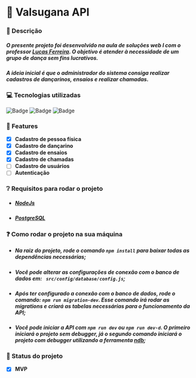 # :link: Valsugana API


### :book: Descrição 
#####  O presente projeto foi desenvolvido na aula de soluções web I com o professor [Lucas Ferreira](https://github.com/lucasferreira). O objetivo é atender à necessidade de um grupo de dança sem fins lucrativos. 
#####  A ideia inicial é que o administrador do sistema consiga realizar cadastros de dançarinos, ensaios e realizar chamadas.

### :computer: Tecnologias utilizadas 
![Badge](https://img.shields.io/badge/JavaScript-NodeJS-%F7DF1E?style=for-the-badge&logo=JavaScript)
![Badge](https://img.shields.io/badge/PostgreSql--%336791?style=for-the-badge&logo=PostgreSQL)
![Badge](https://img.shields.io/badge/Heroku-%237159c1?style=for-the-badge&logo=Heroku)


### :triangular_flag_on_post: Features
- [x] <strong>Cadastro de pessoa física</strong>  
- [x] <strong>Cadastro de dançarino</strong>  
- [x] <strong>Cadastro de ensaios</strong>  
- [x] <strong>Cadastro de chamadas</strong> 
- [ ] <strong>Cadastro de usuários</strong>  
- [ ] <strong>Autenticação</strong> 

### :grey_question: Requisitos para rodar o projeto
* ##### [NodeJs](https://nodejs.org/en/)
* ##### [PostgreSQL](https://www.postgresql.org/download/)


### :question: Como rodar o projeto na sua máquina
* ##### Na raiz do projeto, rode o comando ```npm install``` para baixar todas as dependências necessárias;
* ##### Você pode alterar as configurações de conexão com o banco de dados em: ``` src/config/database/config.js```;
* ##### Após ter configurado a conexão com o banco de dados, rode o comando: ```npm run migration-dev```. Esse comando irá rodar as migrations e criará as tabelas necessárias para o funcionamento da API;
* ##### Você pode iniciar a API com ```npm run dev``` ou ```npm run dev-d```. O primeiro iniciará o projeto sem debugger, já o segundo comando iniciará o projeto com debugger utilizando a ferramenta [ndb](https://www.npmjs.com/package/ndb);




### :file_folder: Status do projeto
- [x] <strong>MVP</strong>   




